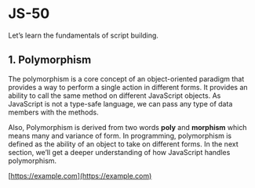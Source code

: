 # JS-50

Let’s learn the fundamentals of script building.

## 1. Polymorphism

The polymorphism is a core concept of an object-oriented paradigm that provides a way to perform a single action in different forms. It provides an ability to call the same method on different JavaScript objects. As JavaScript is not a type-safe language, we can pass any type of data members with the methods.

Also, Polymorphism is derived from two words <b>poly</b> and <b>morphism</b> which means many and variance of form. In programming, polymorphism is defined as the ability of an object to take on different forms. In the next section, we’ll get a deeper understanding of how JavaScript handles polymorphism.

[https://example.com](https://example.com)
